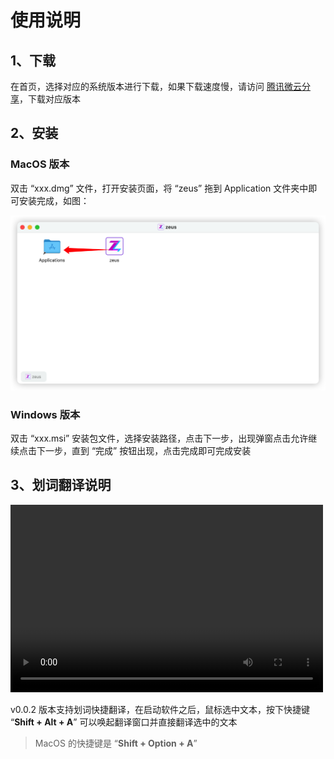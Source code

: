 # 使用说明

## 1、下载

在首页，选择对应的系统版本进行下载，如果下载速度慢，请访问 [腾讯微云分享](https://share.weiyun.com/JA06BK19)，下载对应版本

## 2、安装

### MacOS 版本

双击 “xxx.dmg” 文件，打开安装页面，将 “zeus” 拖到 Application 文件夹中即可安装完成，如图：

![Mac安装](../images/usage_setup_macos.png ':size=40%')

### Windows 版本

双击 “xxx.msi” 安装包文件，选择安装路径，点击下一步，出现弹窗点击允许继续点击下一步，直到 “完成” 按钮出现，点击完成即可完成安装

## 3、划词翻译说明

<video width="500" height="300" controls>
  <source src="../images/18383.MP4" type="video/mp4" />
  您的浏览器不支持浏览视频
</video>

v0.0.2 版本支持划词快捷翻译，在启动软件之后，鼠标选中文本，按下快捷键 “**Shift + Alt + A**” 可以唤起翻译窗口并直接翻译选中的文本

> MacOS 的快捷键是 “**Shift + Option + A**”
